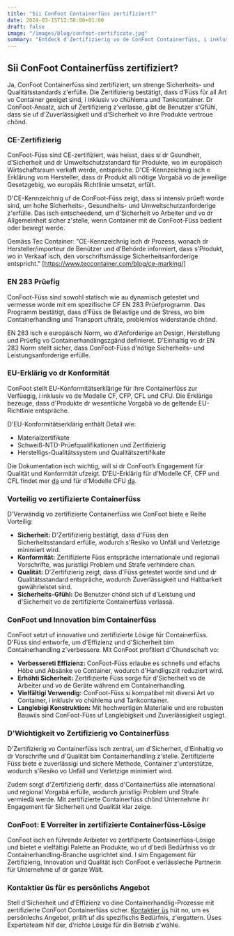 ```yaml
---
title: "Sii ConFoot Containerfüss zertifiziert?"
date: 2024-03-15T12:58:00+01:00
draft: false
image: "/images/blog/confoot-certificate.jpg"
summary: "Entdeck d'Zertifizierig vo de ConFoot Containerfüss, i inklusiv dr CE-Zertifizierig und dr Erfüllig vo dr EN 283 Prüefstandards, wo d'Sicherheit und d'Qualität gewährleiste."
---
```


## Sii ConFoot Containerfüss zertifiziert?

Ja, ConFoot Containerfüss sind zertifiziert, um strenge Sicherheits- und Qualitätsstandards z'erfülle. Die Zertifizierig bestätigt, dass d'Füss für all Art vo Container geeiget sind, i inklusiv vo chühlema und Tankcontainer. Dr ConFoot-Ansatz, sich uf Zertifizierig z’verlasse, gibt de Benutzer s'Gfühl, dass sie uf d'Zuverlässigkeit und d'Sicherheit vo ihre Produkte vertroue chönd.

### CE-Zertifizierig

ConFoot-Füss sind CE-zertifiziert, was heisst, dass si dr Gsundheit, d'Sicherheit und dr Umweltschutzstandard für Produkte, wo im europäisch Wirtschaftsraum verkaft werde, entspräche. D'CE-Kennzeichnig isch e Erklärung vom Hersteller, dass dr Produkt alli nötige Vorgabä vo de jeweilige Gesetzgebig, wo europäis Richtlinie umsetzt, erfült.

D'CE-Kennzeichnig uf de ConFoot-Füss zeigt, dass si intensiv prüeft worde sind, um hohe Sicherheits-, Gesundheits- und Umweltschutzanforderige z'erfülle. Das isch entscheedend, um d'Sicherheit vo Arbeiter und vo dr Allgemeinheit sicher z'stelle, wenn Container mit de ConFoot-Füss bedient oder bewegt werde.

Gemäss Tec Container: "CE-Kennzeichnig isch dr Prozess, wonach dr Hersteller/importeur de Benützer und d'Behörde informiert, dass s'Produkt, wo in Verkaaf isch, den vorschriftsmässige Sicherheitsanforderige entspricht." [https://www.teccontainer.com/blog/ce-marking/]

### EN 283 Prüefig

ConFoot-Füss sind sowohl statisch wie au dynamisch getestet und vermesse worde mit em spezifische CF EN 283 Prüefprogramm. Das Programm bestätigt, dass d'Füss de Belastige und de Stress, wo bim Containerhandling und Transport ufträte, problemlos widerstande chönd.

EN 283 isch e europäischi Norm, wo d'Anforderige an Design, Herstellung und Prüefig vo Containerhandlingszgänd definieret. D'Einhaltig vo dr EN 283 Norm stellt sicher, dass ConFoot-Füss d'nötige Sicherheits- und Leistungsanforderige erfülle.

### EU-Erklärig vo dr Konformität

ConFoot stellt EU-Konformitätserklärige für ihre Containerfüss zur Verfüegig, i inklusiv vo de Modelle CF, CFP, CFL und CFU. Die Erklärige bezeuge, dass d'Produkte dr wesentliche Vorgabä vo de geltende EU-Richtlinie entspräche.

D'EU-Konformitätserklärig enthält Detail wie:

*   Materialzertifikate
*   Schweiß-NTD-Prüefqualifikationen und Zertifizierig
*   Herstelligs-Qualitätssystem und Qualitätszertifikate

Die Dokumentation isch wichtig, will si dr ConFoot’s Engagement für Qualität und Konformität ufzeigt. D'EU-Erklärig für d'Modelle CF, CFP und CFL findet mer [da](https://confoot.fi/wp-content/uploads/2024/12/EU-declaration-of-conformity-CFCFPCFL.pdf) und für d'Modelle CFU [da](https://confoot.fi/wp-content/uploads/2024/12/EU-declaration-of-conformity-CFU.pdf).

### Vorteilig vo zertifizierte Containerfüss

D'Verwändig vo zertifizierte Containerfüss wie ConFoot biete e Reihe Vorteilig:

*   **Sicherheit:** D'Zertifizierig bestätigt, dass d'Füss den Sicherheitsstandard erfülle, wodurch s'Resiko vo Unfäll und Verletzige minimiert wird.
*   **Konformität:** Zertifizierte Füss entspräche internationale und regionali Vorschrifte, was juristligi Problem und Strafe verhindere chan.
*   **Qualität:** D'Zertifizierig zeigt, dass d'Füss getestet worde sind und dr Qualitätsstandard entspräche, wodurch Zuverlässigkeit und Haltbarkeit gewährleistet sind.
*   **Sicherheits-Gfühl:** De Benutzer chönd sich uf d'Leistung und d'Sicherheit vo de zertifizierte Containerfüss verlassä.

### ConFoot und Innovation bim Containerfüss

ConFoot setzt uf innovative und zertifizierte Lösige für Containerfüss. D'Füss sind entworfe, um d'Effizienz und d'Sicherheit bim Containerhandling z'verbessere. Mit ConFoot profitiert d'Chundschaft vo:

*   **Verbessereti Effizienz:** ConFoot-Füss erlaube es schnells und eifachs Höbe und Absänke vo Container, wodurch d'Handligsziit reduziert wird.
*   **Erhöhti Sicherheit:** Zertifizierte Füss sorge für d'Sicherheit vo de Arbeiter und vo de Geräte während em Containerhandling.
*   **Vielfältigi Verwendig:** ConFoot-Füss si kompatibel mit diversi Art vo Container, i inklusiv vo chühlema und Tankcontainer.
*   **Langlebigi Konstruktion:** Mit hochwertigen Materialie und ere robusten Bauwiis sind ConFoot-Füss uf Langlebigkeit und Zuverlässigkeit usglegt.

### D'Wichtigkeit vo Zertifizierig vo Containerfüss

D'Zertifizierig vo Containerfüss isch zentral, um d'Sicherheit, d'Einhaltig vo dr Vorschrifte und d'Qualität bim Containerhandling z'stelle. Zertifizierte Füss biete e zuverlässigi und sichere Methode, Container z'unterstütze, wodurch s'Resiko vo Unfäll und Verletzige minimiert wird.

Zudem sorgt d'Zertifizierig derfir, dass d'Containerfüss alle international und regional Vorgabä erfülle, wodurch juristligi Problem und Strafe vermiedä werde. Mit zertifizierte Containerfüss chönd Unternehme ihr Engagement für Sicherheit und Qualität klar zeige.

### ConFoot: E Vorreiter in zertifizierte Containerfüss-Lösige

ConFoot isch en führende Anbieter vo zertifizierte Containerfüss-Lösige und bietet e vielfältigi Palette an Produkte, wo uf d'bedi Bedürfniss vo dr Containerhandling-Branche usgrichtet sind. I sim Engagement für Zertifizierig, Innovation und Qualität isch ConFoot e verlässleche Partnerin für Unternehme uf dr ganze Wält.

### Kontaktier üs für es persönlichs Angebot

Stell d'Sicherheit und d'Effizienz vo dine Containerhandlig-Prozesse mit zertifizierte ConFoot Containerfüss sicher. [Kontaktier üs](https://www.confoot.eu/contact/) hüt no, um es persönlechs Angebot, prilift uf dis spezifischs Bedürfnis, z'ergattern. Üses Experteteam hilf der, d'richte Lösige für din Betrieb z'wähle.